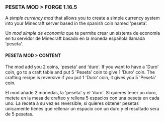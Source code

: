 ### PESETA MOD > FORGE 1.16.5
A _simple currency mod_ that allows you to create a simple currency system into your Minecraft server based in the spanish coin named 'peseta'.

Un _mod simple de economia_ que te permite crear un sistema de economia en tu servidor de Minecraft basado en la moneda española llamada 'peseta'.

#### PESETA MOD > CONTENT
The mod add you 2 coins, 'peseta' and 'duro'. If you want to have  a 'Duro' coin, go to a craft table and put 5 'Peseta' coin to give 1 'Duro' coin. The crafting recipe is reversive if you put 1 'Duro' coin, it gives you 5 'Peseta' coin.

El mod añade 2 monedas, la 'peseta' y el 'duro'. Si quieres tener un duro, metete en la mesa de crafteo y rellena 5 espacios con una peseta en cada uno. La receta a su vez es reversible, si quieres obtener pesetas unicamente tienes que rellenar un espacio con un duro y el resultado sera de 5 pesetas.
